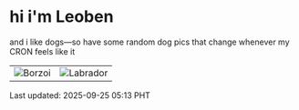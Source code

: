 # hi i'm Leoben

and i like dogs—so have some random dog pics that change whenever my CRON feels like it

|  |  |
|--------|----------|
| ![Borzoi](https://random-dog-vercel.vercel.app/api/random-borzoi?v=1758748418) | ![Labrador](https://random-dog-vercel.vercel.app/api/random-labrador?v=1758748418) |

Last updated: 2025-09-25 05:13 PHT
